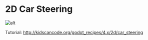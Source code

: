 # 2D Car Steering

![alt](http://kidscancode.org/godot_recipes/4.x/img/car_sliders.png)

Tutorial:
http://kidscancode.org/godot_recipes/4.x/2d/car_steering
